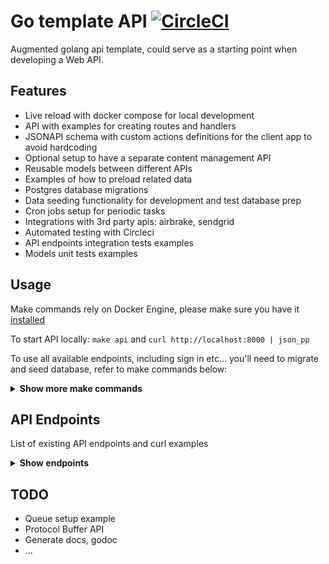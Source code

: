 # Go template API [![CircleCI](https://circleci.com/gh/beaugmented/go-api/tree/main.svg?style=svg&circle-token=0788ba6ad5257362f3736f4546dd9dde43697bb7)](https://circleci.com/gh/beaugmented/go-api/tree/main)

Augmented golang api template, could serve as a starting point when developing a Web API.

## Features

- Live reload with docker compose for local development
- API with examples for creating routes and handlers
- JSONAPI schema with custom actions definitions for the client app to avoid hardcoding
- Optional setup to have a separate content management API
- Reusable models between different APIs
- Examples of how to preload related data
- Postgres database migrations
- Data seeding functionality for development and test database prep
- Cron jobs setup for periodic tasks
- Integrations with 3rd party apis: airbrake, sendgrid
- Automated testing with Circleci
- API endpoints integration tests examples
- Models unit tests examples

## Usage

Make commands rely on Docker Engine, please make sure you have it [installed](https://docs.docker.com/desktop/mac/install/)

To start API locally: `make api` and `curl http://localhost:8000 | json_pp`

To use all available endpoints, including sign in etc... you'll need to migrate and seed database, refer to make commands below:

<details>
<summary><b>Show more make commands</b></summary>

* When adding new imports within the app, to update go.mod and go.sum, run:
```sh
make dep
```

* Run database migrations:
```sh
make db_migrate
```

* There are predefined fixtures like users, companies etc... inside `cmd/storage`, to seed database with that data:
```sh
make db_seed
```

* Create a new database migration file:
```sh
make db_create_migration file=create_bananas
```

* Drop dev database. This will stop docker volumes and delete the database volume, after running this command to get your database restored to use API, you'll need to run a migration and seed commands
```sh
make db_drop
```

* Open psql console inside postgres container:
```sh
make psql_console
```

* Run bash console inside API container:
```sh
make bash
```

* Run API integration tests:
```sh
make test_api
```

* Run models unit tests:
```sh
make test_models
```

* There is a standalone Admin CMS API `cmd/admin` that uses the same Models layer as a main API, to start admin API:
```sh
make admin
```

* Cron jobs example is in `cmd/cron`, to run cron jobs:
```sh
make cron
```

</details>

## API Endpoints

List of existing API endpoints and curl examples

<details>
<summary><b>Show endpoints</b></summary>

* Health check
```sh
curl http://localhost:8000/health
```

* Versions
```sh
curl http://localhost:8000/version
```

* Anon user init data. Provides data in jsonapi schema for a guest user
```sh
curl http://localhost:8000/ | json_pp
```

* Sign In. Response headers will hold authentication jwt that can be used to call auth endpoints
```sh
curl -H "Content-Type: application/json" -X POST -d '{"email": "user1@example.com", "password": "goapi123"}' http://localhost:8000/login | json_pp
```

* Authenticated user init data. Provides data in jsonapi schema for an authenticated user
```sh
curl -H "Content-Type: application/json" -H "Authorization: Bearer eyJhbGciOiJIUzI1NiIsInR5cCI6IkpXVCJ9.eyJ1c2VyIjoxfQ.VEy5T2jj4rIr2Sfs_mif0uKTi9GyX2eAi4_QYcL673o" http://localhost:8000/ | json_pp
```

</details>

## TODO

* Queue setup example
* Protocol Buffer API
* Generate docs, godoc
* ...
